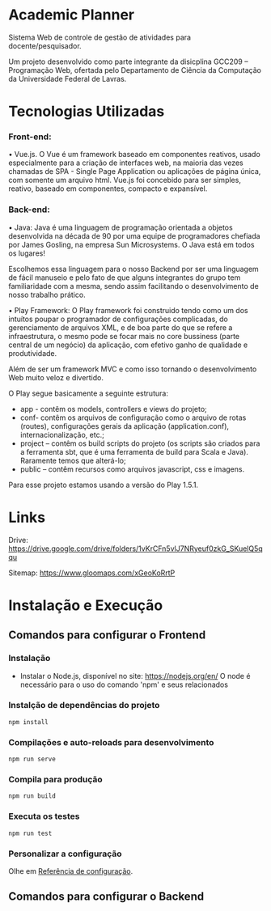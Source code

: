 # Academic Planner

Sistema Web de controle de gestão de atividades para docente/pesquisador.

Um projeto desenvolvido como parte integrante da disicplina GCC209 – Programação Web, ofertada pelo Departamento de Ciência da Computação da Universidade Federal de Lavras.


# Tecnologias Utilizadas

###	Front-end: 
• Vue.js. O Vue é um framework baseado em componentes reativos, usado especialmente para a criação de interfaces web, na maioria das vezes chamadas de SPA - Single Page Application ou aplicações de página única, com somente um arquivo html. Vue.js foi concebido para ser simples, reativo, baseado em componentes, compacto e expansível. 


###	Back-end: 
• Java: Java é uma linguagem de programação orientada a objetos desenvolvida na década de 90 por uma equipe de programadores chefiada por James Gosling, na empresa Sun Microsystems. O Java está em todos os lugares!

Escolhemos essa linguagem para o nosso Backend por ser uma linguagem de fácil manuseio e pelo fato de que alguns integrantes do grupo tem familiaridade com a mesma, sendo assim facilitando o desenvolvimento de nosso trabalho prático.

• Play Framework: O Play framework foi construido tendo como um dos intuítos poupar o programador de configurações complicadas, do gerenciamento de arquivos XML, e de boa parte do que se refere a infraestrutura, o mesmo pode se focar mais no core bussiness (parte central de um negócio) da aplicação, com efetivo ganho de qualidade e produtividade.

Além de ser um framework MVC e como isso tornando o desenvolvimento Web muito veloz e divertido.

O Play segue basicamente a seguinte estrutura:
  - app - contêm os models, controllers e views do projeto;
  - conf- contêm os arquivos de configuração como o arquivo de rotas (routes), configurações gerais da aplicação (application.conf), internacionalização, etc.;
  - project – contêm os build scripts do projeto (os scripts são criados para a ferramenta sbt, que é uma ferramenta de build para Scala e Java). Raramente temos que alterá-lo;
  - public – contêm recursos como arquivos javascript, css e imagens.

Para esse projeto estamos usando a versão do Play 1.5.1.


# Links

Drive: https://drive.google.com/drive/folders/1vKrCFn5vlJ7NRyeuf0zkG_SKuelQ5qqu

Sitemap: https://www.gloomaps.com/xGeoKoRrtP

# Instalação e Execução

## Comandos para configurar o Frontend

### Instalação

- Instalar o Node.js, disponível no site: https://nodejs.org/en/
  O node é necessário para o uso do comando 'npm' e seus relacionados

### Instalção de dependências do projeto
```
npm install
```

### Compilações e auto-reloads para desenvolvimento
```
npm run serve
```

### Compila para produção
```
npm run build
```

### Executa os testes
```
npm run test
```

### Personalizar a configuração
Olhe em [Referência de configuração](https://cli.vuejs.org/config/).

## Comandos para configurar o Backend
